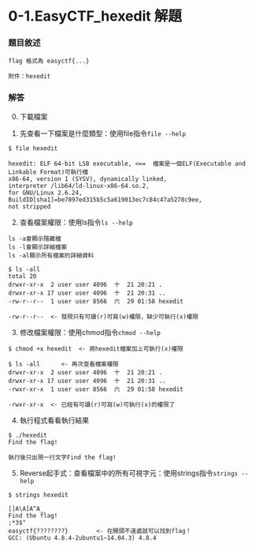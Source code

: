 # 0-1.EasyCTF_hexedit 解題
### 題目敘述
```
flag 格式為 easyctf{...}

附件：hexedit
```
### 解答
0. 下載檔案

1. 先查看一下檔案是什麼類型：使用file指令```file --help```
```
$ file hexedit

hexedit: ELF 64-bit LSB executable, <==  檔案是一個ELF(Executable and Linkable Format)可執行檔
x86-64, version 1 (SYSV), dynamically linked, 
interpreter /lib64/ld-linux-x86-64.so.2, 
for GNU/Linux 2.6.24,   BuildID[sha1]=be7897ed315b5c5a619013ec7c84c47a5278c9ee, 
not stripped
```
2. 查看檔案權限：使用ls指令```ls --help```
```
ls -a會顯示隱藏檔
ls -l會顯示詳細檔案
ls -al顯示所有檔案的詳細資料
```
```
$ ls -all
total 20
drwxr-xr-x  2 user user 4096  十  21 20:21 .
drwxr-xr-x 17 user user 4096  十  21 20:31 ..
-rw-r--r--  1 user user 8566  六  29 01:58 hexedit
   
-rw-r--r--  <- 發現只有可讀(r)可寫(w)權限，缺少可執行(x)權限   
```
3. 修改檔案權限：使用chmod指令```chmod --help```
```   
$ chmod +x hexedit  <- 將hexedit檔案加上可執行(x)權限
   
$ ls -all      <- 再次查看檔案權限
drwxr-xr-x  2 user user 4096  十  21 20:21 .
drwxr-xr-x 17 user user 4096  十  21 20:31 ..
-rwxr-xr-x  1 user user 8566  六  29 01:58 hexedit
   
-rwxr-xr-x  <- 已經有可讀(r)可寫(w)可執行(x)的權限了  
```
4. 執行程式看看執行結果
```
$ ./hexedit
Find the flag!
   
執行後只出現一行文字Find the flag!
```
5. Reverse起手式：查看檔案中的所有可視字元：使用strings指令```strings --help```
```   
$ strings hexedit
   
[]A\A]A^A_
Find the flag!
;*3$"
easyctf{????????}        <- 在開頭不遠處就可以找到flag！
GCC: (Ubuntu 4.8.4-2ubuntu1~14.04.3) 4.8.4
```
